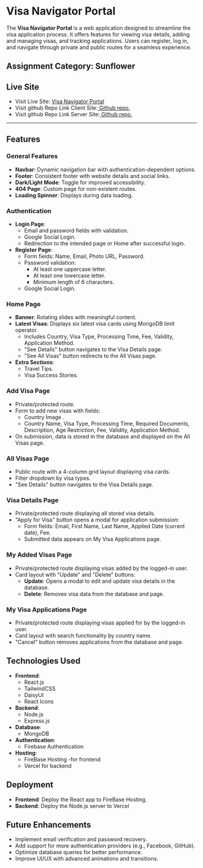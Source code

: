 # Visa Navigator Portal

The **Visa Navigator Portal** is a web application designed to streamline the visa application process. It offers features for viewing visa details, adding and managing visas, and tracking applications. Users can register, log in, and navigate through private and public routes for a seamless experience.


## Assignment Category: Sunflower


## **Live Site**
- Visit Live Site: [ Visa Navigator Portal ]()
- Visit github Repo Link Client Site:[ Github repo.](https://github.com/programming-hero-web-course2/b10-a10-client-side-Mehedihasan-99)
- Visit github Repo Link Server Site:[ Github repo.](https://github.com/programming-hero-web-course2/b10-a10-server-side-Mehedihasan-99)

---

## Features

### General Features
- **Navbar**: Dynamic navigation bar with authentication-dependent options.
- **Footer**: Consistent footer with website details and social links.
- **Dark/Light Mode**: Toggle for improved accessibility.
- **404 Page**: Custom page for non-existent routes.
- **Loading Spinner**: Displays during data loading.

### Authentication
- **Login Page**:
  - Email and password fields with validation.
  - Google Social Login.
  - Redirection to the intended page or Home after successful login.
- **Register Page**:
  - Form fields: Name, Email, Photo URL, Password.
  - Password validation:
    - At least one uppercase letter.
    - At least one lowercase letter.
    - Minimum length of 6 characters.
  - Google Social Login.

### Home Page
- **Banner**: Rotating slides with meaningful content.
- **Latest Visas**: Displays six latest visa cards using MongoDB limit operator.
  - Includes Country, Visa Type, Processing Time, Fee, Validity, Application Method.
  - "See Details" button navigates to the Visa Details page.
  - "See All Visas" button redirects to the All Visas page.
- **Extra Sections**:
  - Travel Tips.
  - Visa Success Stories.

### Add Visa Page
- Private/protected route.
- Form to add new visas with fields:
  - Country Image .
  - Country Name, Visa Type, Processing Time, Required Documents, Description, Age Restriction, Fee, Validity, Application Method.
- On submission, data is stored in the database and displayed on the All Visas page.

### All Visas Page
- Public route with a 4-column grid layout displaying visa cards.
- Filter dropdown by visa types.
- "See Details" button navigates to the Visa Details page.

### Visa Details Page
- Private/protected route displaying all stored visa details.
- "Apply for Visa" button opens a modal for application submission:
  - Form fields: Email, First Name, Last Name, Applied Date (current date), Fee.
  - Submitted data appears on My Visa Applications page.

### My Added Visas Page
- Private/protected route displaying visas added by the logged-in user.
- Card layout with "Update" and "Delete" buttons:
  - **Update**: Opens a modal to edit and update visa details in the database.
  - **Delete**: Removes visa data from the database and page.

### My Visa Applications Page
- Private/protected route displaying visas applied for by the logged-in user.
- Card layout with search functionality by country name.
- "Cancel" button removes applications from the database and page.

## Technologies Used
- **Frontend**:
  - React.js
  - TailwindCSS
  - DaisyUI
  - React Icons
- **Backend**:
  - Node.js
  - Express.js
- **Database**:
  - MongoDB
- **Authentication**:
  - Firebase Authentication
- **Hosting**:
  - FireBase Hosting -for frontend
  - Vercel for backend

## Deployment
- **Frontend**: Deploy the React app to FireBase Hosting.
- **Backend**: Deploy the Node.js server to Vercel

## Future Enhancements
- Implement email verification and password recovery.
- Add support for more authentication providers (e.g., Facebook, GitHub).
- Optimize database queries for better performance.
- Improve UI/UX with advanced animations and transitions.

